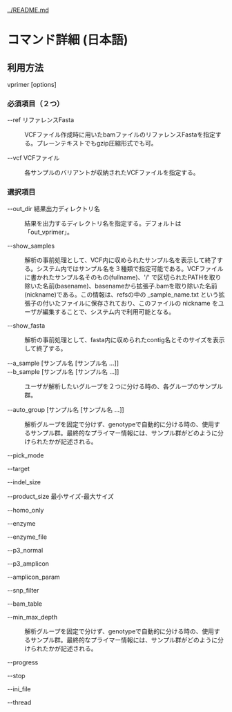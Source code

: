 [../README.md](../README.md)

# コマンド詳細 (日本語)

## 利用方法

vprimer [options]

### 必須項目（２つ）

<dl>
<dt>
<span style="font-style:normal;">
--ref リファレンスFasta
</span>
</dt>
<dd>
<p><p>
VCFファイル作成時に用いたbamファイルのリファレンスFastaを指定する。プレーンテキストでもgzip圧縮形式でも可。
</p></p>
</dd>
</dl>



<dl>
<dt style="font-style:normal;">
--vcf VCFファイル
</dt>
<dd>
<p><p>
各サンプルのバリアントが収納されたVCFファイルを指定する。
</p></p>
</dd>
</dl>


### 選択項目

<dl>
<dt style="font-style:normal;">
--out_dir 結果出力ディレクトリ名
</dt>
<dd>
<p><p>
結果を出力するディレクトリ名を指定する。デフォルトは「out_vprimer」。
</p></p>
</dd>
</dl>



<dl>
<dt style="font-style:normal;">
--show_samples
</dt>
<dd>
<p><p>
解析の事前処理として、VCF内に収められたサンプル名を表示して終了する。システム内ではサンプル名を３種類で指定可能である。VCFファイルに書かれたサンプル名そのもの(fullname)、'/' で区切られたPATHを取り除いた名前(basename)、basenameから拡張子.bamを取り除いた名前(nickname)である。この情報は、refsの中の _sample_name.txt という拡張子の付いたファイルに保存されており、このファイルの nickname をユーザが編集することで、システム内で利用可能となる。
</p></p>
</dd>
</dl>



<dl>
<dt style="font-style:normal;">
--show_fasta
</dt>
<dd>
<p><p>
解析の事前処理として、fasta内に収められたcontig名とそのサイズを表示して終了する。
</p></p>
</dd>
</dl>



<dl>
<dt style="font-style:normal;">
--a_sample [サンプル名 [サンプル名 ...]]<br>
--b_sample [サンプル名 [サンプル名 ...]]
</dt>
<dd>
<p><p>
ユーザが解析したいグループを２つに分ける時の、各グループのサンプル群。
</p></p>
</dd>
</dl>



<dl>
<dt style="font-style:normal;">
--auto_group [サンプル名 [サンプル名 ...]]
</dt>
<dd>
<p><p>
解析グループを固定で分けず、genotypeで自動的に分ける時の、使用するサンプル群。最終的なプライマー情報には、サンプル群がどのように分けられたかが記述される。
</p></p>
</dd>
</dl>


<!-- ここからしたがまだ -->

<dl>
<dt style="font-style:normal;">
--pick_mode
</dt>
<dd>
<p><p>

</p></p>
</dd>
</dl>



<dl>
<dt style="font-style:normal;">
--target
</dt>
<dd>
<p><p>

</p></p>
</dd>
</dl>



<dl>
<dt style="font-style:normal;">
--indel_size
</dt>
<dd>
<p><p>

</p></p>
</dd>
</dl>



<dl>
<dt style="font-style:normal;">
--product_size 最小サイズ-最大サイズ
</dt>
<dd>
<p><p>

</p></p>
</dd>
</dl>



<dl>
<dt style="font-style:normal;">
--homo_only
</dt>
<dd>
<p><p>

</p></p>
</dd>
</dl>



<dl>
<dt style="font-style:normal;">
--enzyme
</dt>
<dd>
<p><p>

</p></p>
</dd>
</dl>



<dl>
<dt style="font-style:normal;">
--enzyme_file
</dt>
<dd>
<p><p>

</p></p>
</dd>
</dl>



<dl>
<dt style="font-style:normal;">
--p3_normal
</dt>
<dd>
<p><p>

</p></p>
</dd>
</dl>



<dl>
<dt style="font-style:normal;">
--p3_amplicon
</dt>
<dd>
<p><p>

</p></p>
</dd>
</dl>



<dl>
<dt style="font-style:normal;">
--amplicon_param
</dt>
<dd>
<p><p>

</p></p>
</dd>
</dl>



<dl>
<dt style="font-style:normal;">
--snp_filter
</dt>
<dd>
<p><p>

</p></p>
</dd>
</dl>



<dl>
<dt style="font-style:normal;">
--bam_table
</dt>
<dd>
<p><p>

</p></p>
</dd>
</dl>



<dl>
<dt style="font-style:normal;">
--min_max_depth
</dt>
<dd>
<p><p>
解析グループを固定で分けず、genotypeで自動的に分ける時の、使用するサンプル群。最終的なプライマー情報には、サンプル群がどのように分けられたかが記述される。
</p></p>

</dd>
</dl>



<dl>
<dt style="font-style:normal;">
--progress
</dt>
<dd>
<p><p>

</p></p>
</dd>
</dl>



<dl>
<dt style="font-style:normal;">
--stop
</dt>
<dd>
<p><p>

</p></p>
</dd>
</dl>



<dl>
<dt style="font-style:normal;">
--ini_file
</dt>
<dd>
<p><p>

</p></p>
</dd>
</dl>



<dl>
<dt style="font-style:normal;">
--thread
</dt>
<dd>
<p><p>

</p></p>
</dd>
</dl>



